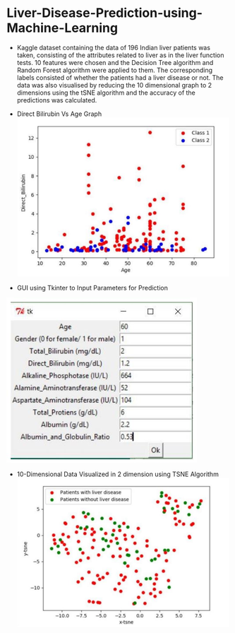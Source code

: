# Liver-Disease-Prediction-using-Machine-Learning
- Kaggle dataset containing the data of 196 Indian liver patients was taken, consisting of the attributes related to liver as in the liver function 
tests. 10 features were chosen and the Decision Tree algorithm and Random Forest algorithm were applied to them. The corresponding labels consisted of 
whether the patients had a liver disease or not. The data was also visualised by reducing the 10 dimensional graph to 2 dimensions using the tSNE algorithm 
and the accuracy of the predictions was calculated.

- Direct Bilirubin Vs Age Graph
![](/images/Capture.JPG)
- GUI using Tkinter to Input Parameters for Prediction

![](/images/Capture-2.JPG)
- 10-Dimensional Data Visualized in 2 dimension using TSNE Algorithm
![](/images/Capture-3.JPG)
